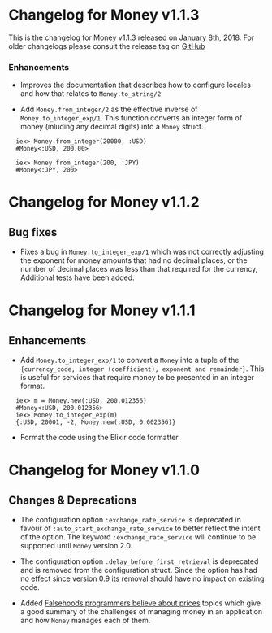 # Changelog for Money v1.1.3

This is the changelog for Money v1.1.3 released on January 8th, 2018.  For older changelogs please consult the release tag on [GitHub](https://github.com/kipcole9/money/tags)

### Enhancements

* Improves the documentation that describes how to configure locales and how that relates to `Money.to_string/2`

* Add `Money.from_integer/2` as the effective inverse of `Money.to_integer_exp/1`.  This function converts an integer form of money (inluding any decimal digits) into a `Money` struct.

```
  iex> Money.from_integer(20000, :USD)
  #Money<:USD, 200.00>

  iex> Money.from_integer(200, :JPY)
  #Money<:JPY, 200>

```

# Changelog for Money v1.1.2

## Bug fixes

* Fixes a bug in `Money.to_integer_exp/1` which was not correctly adjusting the exponent for money amounts that had no decimal places, or the number of decimal places was less than that required for the currency,  Additional tests have been added.

# Changelog for Money v1.1.1

## Enhancements

* Add `Money.to_integer_exp/1` to convert a `Money` into a tuple of the `{currency_code, integer (coefficient), exponent and remainder}`.  This is useful for services that require money to be presented in an integer format.

```
  iex> m = Money.new(:USD, 200.012356)
  #Money<:USD, 200.012356>
  iex> Money.to_integer_exp(m)
  {:USD, 20001, -2, Money.new(:USD, 0.002356)}
```

* Format the code using the Elixir code formatter

# Changelog for Money v1.1.0

## Changes & Deprecations

* The configuration option `:exchange_rate_service` is deprecated in favour of `:auto_start_exchange_rate_service` to better reflect the intent of the option.  The keyword `:exchange_rate_service` will continue to be supported until `Money` version 2.0.

* The configuration option `:delay_before_first_retrieval` is deprecated and is removed from the configuration struct.  Since the option has had no effect since version 0.9 its removal should have no impact on existing code.

* Added [Falsehoods programmers believe about prices](https://gist.github.com/rgs/6509585) topics  which give a good summary of the challenges of managing money in an application and how `Money` manages each of them.
